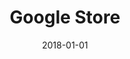 ---
layout: site
title: "Google Store"
date: 2018-01-01
categories: [google]
version: 0.0.0
major: 0
minor: 0
patch: 0
slug: google-store
link: https://store.google.com/
submitter: lpolepeddi
permalink: /sites/:slug
---